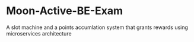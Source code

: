 # Moon-Active-BE-Exam
A slot machine and a points accumlation system that grants rewards using microservices architecture
